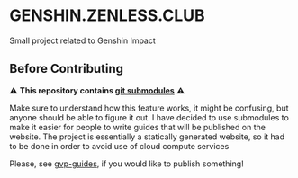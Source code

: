 # GENSHIN.ZENLESS.CLUB

Small project related to Genshin Impact

## Before Contributing

⚠️ **This repository contains [git submodules](https://github.blog/2016-02-01-working-with-submodules/)** ⚠️

Make sure to understand how this feature works, it might be confusing, but anyone should be able to figure it out.
I have decided to use submodules to make it easier for people to write guides that will be published on the website.
The project is essentially a statically generated website, so it had to be done in order to avoid use of cloud 
compute services

Please, see [gvp-guides](https://github.com/kitsune-guuji/gvp-guides), if you would like to publish something! 
